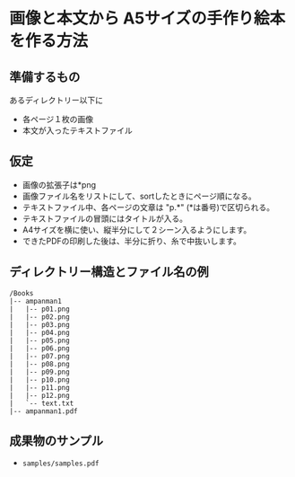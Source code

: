 
# 画像と本文から A5サイズの手作り絵本を作る方法


## 準備するもの
あるディレクトリー以下に
 - 各ページ１枚の画像
 - 本文が入ったテキストファイル
 
## 仮定
- 画像の拡張子は*png
- 画像ファイル名をリストにして、sortしたときにページ順になる。
- テキストファイル中、各ページの文章は "p.*" (*は番号)で区切られる。
- テキストファイルの冒頭にはタイトルが入る。
- A4サイズを横に使い、縦半分にして２シーン入るようにします。
- できたPDFの印刷した後は、半分に折り、糸で中抜いします。


## ディレクトリー構造とファイル名の例

```
/Books
|-- ampanman1
|   |-- p01.png
|   |-- p02.png
|   |-- p03.png
|   |-- p04.png
|   |-- p05.png
|   |-- p06.png
|   |-- p07.png
|   |-- p08.png
|   |-- p09.png
|   |-- p10.png
|   |-- p11.png
|   |-- p12.png
|   `-- text.txt
|-- ampanman1.pdf
```


## 成果物のサンプル
- `samples/samples.pdf`
